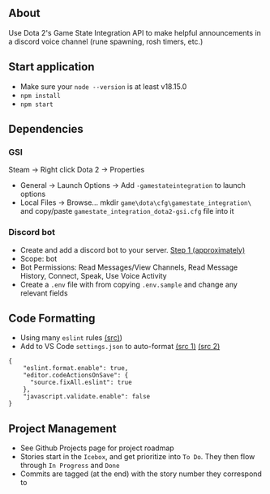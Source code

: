 ## About
Use Dota 2's Game State Integration API to make helpful announcements in a discord voice channel (rune spawning, rosh timers, etc.)

## Start application
- Make sure your `node --version` is at least v18.15.0
- `npm install`
- `npm start`

## Dependencies
### GSI
Steam -> Right click Dota 2 -> Properties
- General -> Launch Options -> Add `-gamestateintegration` to launch options
- Local Files -> Browse... mkdir `game\dota\cfg\gamestate_integration\` and copy/paste `gamestate_integration_dota2-gsi.cfg` file into it 
### Discord bot
- Create and add a discord bot to your server. [Step 1 (approximately)](https://www.digitalocean.com/community/tutorials/how-to-build-a-discord-bot-with-node-js)
- Scope: bot
- Bot Permissions: Read Messages/View Channels, Read Message History, Connect, Speak, Use Voice Activity
- Create a `.env` file with from copying `.env.sample` and change any relevant fields

## Code Formatting
- Using many `eslint` rules [(src)](https://eslint-config.netlify.app/rules/yield-star-spacing))
- Add to VS Code `settings.json` to auto-format [(src 1)](https://daveceddia.com/vscode-use-eslintrc/#:~:text=Configure%20VSCode%20Settings%20to%20use%20ESLint%20for%20Formatting&text=Click%20that%20tiny%20icon%20in,paper%20with%20a%20little%20arrow.&text=The%20first%20one%20turns%20on,it%2C%20we're%20done.) [(src 2)](https://stackoverflow.com/questions/49582984/how-do-i-disable-js-file-is-a-commonjs-module-it-may-be-converted-to-an-es6)
```
{
    "eslint.format.enable": true,
    "editor.codeActionsOnSave": {
      "source.fixAll.eslint": true
    },
    "javascript.validate.enable": false
}
```

## Project Management
- See Github Projects page for project roadmap
- Stories start in the `Icebox`, and get prioritize into `To Do`. They then flow through `In Progress` and `Done`
- Commits are tagged (at the end) with the story number they correspond to
